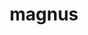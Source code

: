 ---
title: magnus
meaning: big, loud, great
ch: four
pos: totadjective
femstem: magn
femend: a
neutstem: magn
neutend: um
derivative: magnanimous
allmeanings: yes
six: y
---
